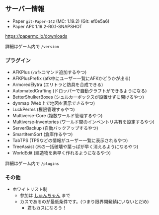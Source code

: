 ## サーバー情報

- Paper `git-Paper-142` (MC: 1.19.2) (Git: ef0e5a6)
- Paper API: 1.19.2-R0.1-SNAPSHOT

https://papermc.io/downloads

詳細はゲーム内で `/version`

### プラグイン

- AFKPlus (`/afk`コマンド追加するやつ)
- AFKPlusPrefix (afk中にユーザー一覧にAFKかどうかが出る)
- ArmoredElytra (エリトラと防具を合成できる) 
- AutomatedCrafting (ドロッパーで自動クラフトができるようになる)
- BetterShulkerBoxes (シュルカーボックスが設置せずに開けるやつ)
- dynmap (Web上で地図を表示できるやつ)
- LuckPerms (権限管理するやつ)
- Multiverse-Core (複数ワールド管理するやつ)
- Multiverse-Inventories (ワールド間のインベントリ共有を設定するやつ)
- ServerBackup (自動バックアップするやつ)
- SmartItemSort (倉庫作るやつ)
- TabTPS (TPSなどの情報がユーザー一覧に表示されるやつ)
- TreeAssist (木の一括破壊や葉っぱが早く消えるようになるやつ)
- WorldEdit (建造物を素早く作れるようになるやつ)

詳細はゲーム内で `/plugins`

### その他

- ホワイトリスト制
  - 参加は [しゅんちゃん](https://github.com/shun-shobon) まで
  - カスであるのが最低条件です。(つまり限界開発鯖にいないとだめ)
    - 君もカスになろう！
